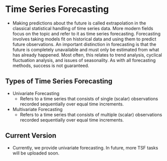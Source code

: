 # Time Series Forecasting
- Making predictions about the future is called extrapolation in the classical statistical handling of time series data. More modern fields focus on the topic and refer to it as time series forecasting. Forecasting involves taking models fit on historical data and using them to predict future observations. An important distinction in forecasting is that the future is completely unavailable and must only be estimated from what has already happened. Most often, this relates to trend analysis, cyclical fluctuation analysis, and issues of seasonality. As with all forecasting methods, success is not guaranteed. 

## Types of Time Series Forecasting
- Univariate Forecasting
  - Refers to a time series that consists of single (scalar) observations recorded sequentially over equal time increments.
- Multivariate Forecasting
  - Refers to a time series that consists of multiple (scalar) observations recorded sequentially over equal time increments.
  
## Current Version
 - Currently, we provide univariate forecasting. In future, more TSF tasks will be uploaded soon.
